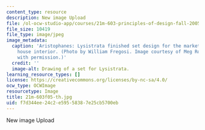 ```yaml
---
content_type: resource
description: New image Upload
file: /ol-ocw-studio-app/courses/21m-603-principles-of-design-fall-2005/f7d344ee24c2e59558387e25cb5700eb_21m-603f05-th.jpg
file_size: 10419
file_type: image/jpeg
image_metadata:
  caption: 'Aristophanes: Lysistrata finished set design for the market square with
    house interior. (Photo by William Fregosi. Image courtesy of Meg Rosenburg. Used
    with permission.)'
  credit: ''
  image-alt: Drawing of a set for Lysistrata.
learning_resource_types: []
license: https://creativecommons.org/licenses/by-nc-sa/4.0/
ocw_type: OCWImage
resourcetype: Image
title: 21m-603f05-th.jpg
uid: f7d344ee-24c2-e595-5838-7e25cb5700eb
---
```

New image Upload